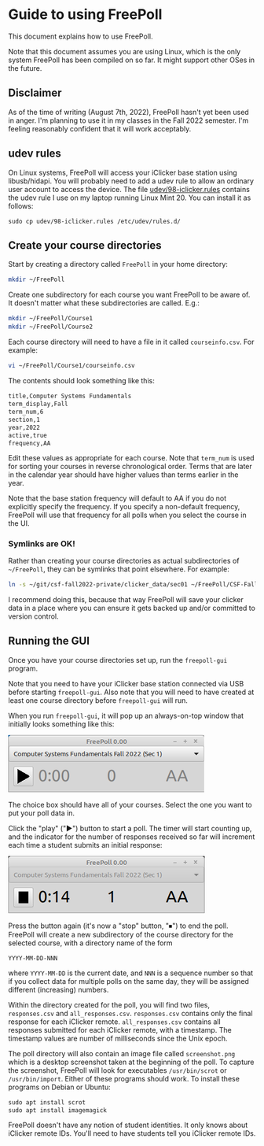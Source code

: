 # Guide to using FreePoll

This document explains how to use FreePoll.

Note that this document assumes you are using Linux, which is the only
system FreePoll has been compiled on so far. It might support other OSes
in the future.

## Disclaimer

As of the time of writing (August 7th, 2022), FreePoll hasn't yet been
used in anger. I'm planning to use it in my classes in the Fall 2022 semester.
I'm feeling reasonably confident that it will work acceptably.

## udev rules

On Linux systems, FreePoll will access your iClicker base station using libusb/hidapi.
You will probably need to add a udev rule to allow an ordinary user account
to access the device. The file [udev/98-iclicker.rules](udev/98-iclicker.rules)
contains the udev rule I use on my laptop running Linux Mint 20.
You can install it as follows:

```
sudo cp udev/98-iclicker.rules /etc/udev/rules.d/
```

## Create your course directories

Start by creating a directory called `FreePoll` in your home directory:

```bash
mkdir ~/FreePoll
```

Create one subdirectory for each course you want FreePoll to be aware of.
It doesn't matter what these subdirectories are called. E.g.:

```bash
mkdir ~/FreePoll/Course1
mkdir ~/FreePoll/Course2
```

Each course directory will need to have a file in it called `courseinfo.csv`.
For example:

```bash
vi ~/FreePoll/Course1/courseinfo.csv
```

The contents should look something like this:

```
title,Computer Systems Fundamentals
term_display,Fall
term_num,6
section,1
year,2022
active,true
frequency,AA
```

Edit these values as appropriate for each course. Note that `term_num` is used
for sorting your courses in reverse chronological order. Terms that are later
in the calendar year should have higher values than terms earlier in the year.

Note that the base station frequency will default to AA if you do not explicitly
specify the frequency. If you specify a non-default frequency, FreePoll will
use that frequency for all polls when you select the course in the UI.

### Symlinks are OK!

Rather than creating your course directories as actual subdirectories of
`~/FreePoll`, they can be symlinks that point elsewhere. For example:

```bash
ln -s ~/git/csf-fall2022-private/clicker_data/sec01 ~/FreePoll/CSF-Fall2022-Sec01
```

I recommend doing this, because that way FreePoll will save your clicker data in
a place where you can ensure it gets backed up and/or committed to version
control.

## Running the GUI

Once you have your course directories set up, run the `freepoll-gui` program.

Note that you need to have your iClicker base station connected via USB
before starting `freepoll-gui`.  Also note that you will need to have created
at least one course directory before `freepoll-gui` will run.


When you run `freepoll-gui`, it will pop up an always-on-top window that initially
looks something like this:

![screenshot of initial window](img/initial_window.png)

The choice box should have all of your courses. Select the one you want to
put your poll data in.

Click the "play" ("▶") button to start a poll. The timer will start counting up,
and the indicator for the number of responses received so far will increment
each time a student submits an initial response:

![screenshot of a poll in progress](img/screenshot.png)

Press the button again (it's now a "stop" button, "⏹") to end the poll.
FreePoll will create a new subdirectory of the course directory for the selected
course, with a directory name of the form

```
YYYY-MM-DD-NNN
```

where `YYYY-MM-DD` is the current date, and `NNN` is a sequence number
so that if you collect data for multiple polls on the same day, they will be
assigned different (increasing) numbers.

Within the directory created for the poll, you will find two files,
`responses.csv` and `all_responses.csv`.  `responses.csv` contains only
the final response for each iClicker remote. `all_responses.csv` contains
all responses submitted for each iClicker remote, with a timestamp.
The timestamp values are number of milliseconds since the Unix epoch.

The poll directory will also contain an image file called `screenshot.png`
which is a desktop screenshot taken at the beginning of the poll.
To capture the screenshot, FreePoll will look for executables
`/usr/bin/scrot` or `/usr/bin/import`. Either of these programs should
work.  To install these programs on Debian or Ubuntu:

```
sudo apt install scrot
sudo apt install imagemagick
```

FreePoll doesn't have any notion of student identities. It only knows about
iClicker remote IDs.  You'll need to have students tell you iClicker remote
IDs.
